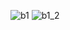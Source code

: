![b1](https://github.com/user-attachments/assets/08b1e207-2499-4d83-81be-ddfee8cd9173)
![b1_2](https://github.com/user-attachments/assets/db9bf804-3fb4-4fc6-a3bc-3eced87dd9b4)

